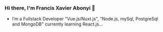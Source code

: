 ### Hi there, I'm Francis Xavier Abonyi 👋


-  I’m a Fullstack Developer "Vue.js/Nuxt.js", "Node.js, mySql, PostgreSql and MongoDB" currently learning React.js...


